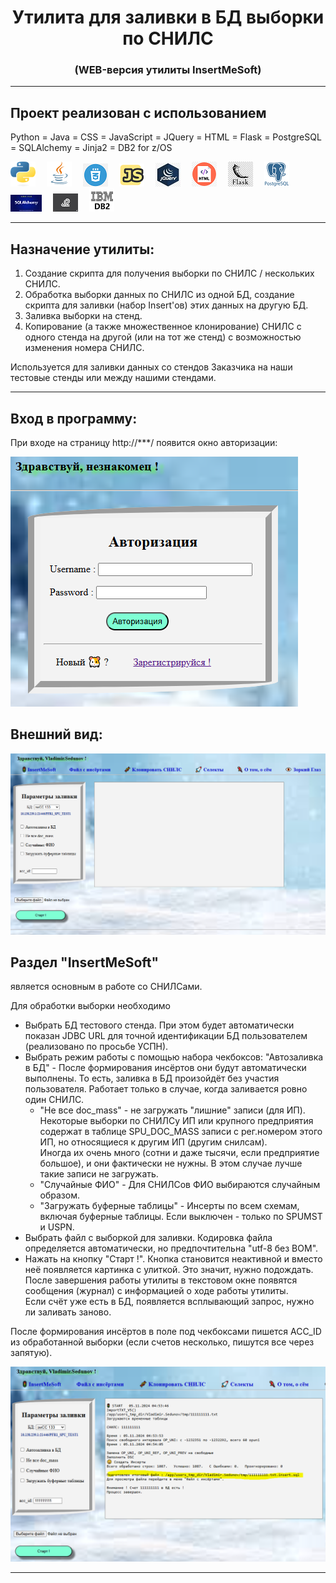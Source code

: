 <h1 align="center">Утилита для заливки в БД выборки по СНИЛС</h1>
<h3 align="center">(WEB-версия утилиты InsertMeSoft)</h3>

<hr>

## Проект реализован с использованием
Python = Java = CSS = JavaScript = JQuery = HTML = Flask = PostgreSQL = SQLAlchemy = Jinja2 = DB2 for z/OS

![](/design/icons/Python.png)&emsp;
![](/design/icons/Java.png)&emsp;
![](/design/icons/css.png)&emsp;
![](/design/icons/js.png)&emsp;
![](/design/icons/jquery.png)&emsp;
![](/design/icons/html.png)&emsp;
![](/design/icons/flask.png)&emsp;
![](/design/icons/postgresql.png)&emsp;
![](/design/icons/sqlalchemy.png)&emsp;
![ ](/design/icons/jinja.png)&emsp;
![ ](/design/icons/db2.png)

<hr>


## Назначение утилиты: 

1. Создание скрипта для получения выборки по СНИЛС / нескольких СНИЛС.
2. Обработка выборки данных по СНИЛС из одной БД, создание скрипта для заливки (набор Insert'ов) этих данных на другую БД.
3. Заливка выборки на стенд.
4. Копирование (а также множественное клонирование) СНИЛС с одного стенда на другой (или на тот же стенд) с возможностью изменения номера СНИЛС.

Используется для заливки данных со стендов Заказчика на наши тестовые стенды или между нашими стендами.

<hr>

## Вход в программу:

При входе на страницу http://***/ появится окно авторизации:

![ ](/design/images/login.png)

## Внешний вид:

![ ](/design/images/vid1.png)

## Раздел "InsertMeSoft" 

является основным в работе со СНИЛСами.

Для обработки выборки необходимо 

* Выбрать БД тестового стенда. При этом будет автоматически показан JDBC URL для точной идентификации БД пользователем (реализовано по просьбе УСПН).
* Выбрать режим работы с помощью набора чекбоксов:
"Автозаливка в БД" - После формирования инсёртов они будут автоматически выполнены. То есть, заливка в БД произойдёт без участия пользователя. Работает только в случае, когда заливается ровно один СНИЛС.
  * "Не все doc_mass" - не загружать "лишние" записи (для ИП). Некоторые выборки по СНИЛСу ИП или крупного предприятия содержат в таблице SPU_DOC_MASS записи с рег.номером этого ИП, но относящиеся к другим ИП (другим снилсам). \
  Иногда их очень много (сотни и даже тысячи, если предприятие большое), и они фактически не нужны. В этом случае лучше такие записи не загружать.
  * "Случайные ФИО" - Для СНИЛСов ФИО выбираются случайным образом.
  * "Загружать буферные таблицы" - Инсерты по всем схемам, включая буферные таблицы. Если выключен - только по SPUMST и USPN.
* Выбрать файл с выборкой для заливки. Кодировка файла определяется автоматически, но предпочтительна "utf-8 без BOM".
* Нажать на кнопку "Старт !". Кнопка становится неактивной и вместо неё появляется картинка с улиткой. Это значит, нужно подождать. \
После завершения работы утилиты в текстовом окне появятся сообщения (журнал) с информацией о ходе работы утилиты. \
Если счёт уже есть в БД, появляется всплывающий запрос, нужно ли заливать заново.

После формирования инсёртов в поле под чекбоксами пишется ACC_ID из обработанной выборки (если счетов несколько, пишутся все через запятую).

![ ](/design/images/insert.png)





<hr>
